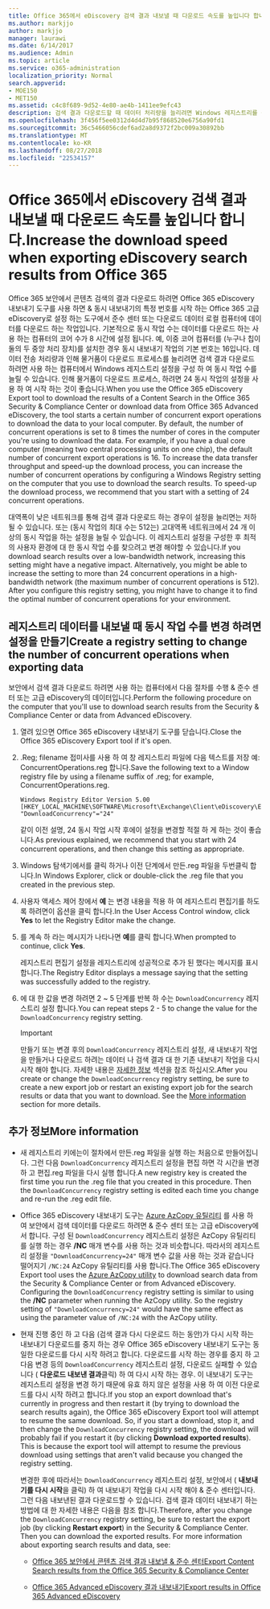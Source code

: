 ```yaml
---
title: Office 365에서 eDiscovery 검색 결과 내보낼 때 다운로드 속도를 높입니다 합니다.
ms.author: markjjo
author: markjjo
manager: laurawi
ms.date: 6/14/2017
ms.audience: Admin
ms.topic: article
ms.service: o365-administration
localization_priority: Normal
search.appverid:
- MOE150
- MET150
ms.assetid: c4c8f689-9d52-4e80-ae4b-1411ee9efc43
description: 검색 결과 다운로드할 때 데이터 처리량을 늘리려면 Windows 레지스트리를 구성 하는 방법을 설명 하 고 Office 365 보안에서 데이터를 검색 &amp; 준수 센터 및 Office 365 고급 eDiscovery 합니다.
ms.openlocfilehash: 3f456f5ee0312d4d4d7b95f868520e6756a90fd1
ms.sourcegitcommit: 36c5466056cdef6ad2a8d9372f2bc009a30892bb
ms.translationtype: MT
ms.contentlocale: ko-KR
ms.lasthandoff: 08/27/2018
ms.locfileid: "22534157"
---
```

# <a name="increase-the-download-speed-when-exporting-ediscovery-search-results-from-office-365"></a><span data-ttu-id="df1a8-103">Office 365에서 eDiscovery 검색 결과 내보낼 때 다운로드 속도를 높입니다 합니다.</span><span class="sxs-lookup"><span data-stu-id="df1a8-103">Increase the download speed when exporting eDiscovery search results from Office 365</span></span>

<span data-ttu-id="df1a8-p101">Office 365 보안에서 콘텐츠 검색의 결과 다운로드 하려면 Office 365 eDiscovery 내보내기 도구를 사용 하면 &amp; 동시 내보내기의 특정 번호를 시작 하는 Office 365 고급 eDiscovery로 설정 하는 도구에서 준수 센터 또는 다운로드 데이터 로컬 컴퓨터에 데이터를 다운로드 하는 작업입니다. 기본적으로 동시 작업 수는 데이터를 다운로드 하는 사용 하는 컴퓨터의 코어 수가 8 시간에 설정 됩니다. 예, 이중 코어 컴퓨터를 (누구나 칩이 둘의 두 중앙 처리 장치)를 설치한 경우 동시 내보내기 작업의 기본 번호는 16입니다. 데이터 전송 처리량과 인해 물거품이 다운로드 프로세스를 늘리려면 검색 결과 다운로드 하려면 사용 하는 컴퓨터에서 Windows 레지스트리 설정을 구성 하 여 동시 작업 수를 늘릴 수 있습니다. 인해 물거품이 다운로드 프로세스, 하려면 24 동시 작업의 설정을 사용 하 여 시작 하는 것이 좋습니다.</span><span class="sxs-lookup"><span data-stu-id="df1a8-p101">When you use the Office 365 eDiscovery Export tool to download the results of a Content Search in the Office 365 Security &amp; Compliance Center or download data from Office 365 Advanced eDiscovery, the tool starts a certain number of concurrent export operations to download the data to your local computer. By default, the number of concurrent operations is set to 8 times the number of cores in the computer you're using to download the data. For example, if you have a dual core computer (meaning two central processing units on one chip), the default number of concurrent export operations is 16. To increase the data transfer throughput and speed-up the download process, you can increase the number of concurrent operations by configuring a Windows Registry setting on the computer that you use to download the search results. To speed-up the download process, we recommend that you start with a setting of 24 concurrent operations.</span></span>
  
<span data-ttu-id="df1a8-p102">대역폭이 낮은 네트워크를 통해 검색 결과 다운로드 하는 경우이 설정을 늘리면는 저하 될 수 있습니다. 또는 (동시 작업의 최대 수는 512는) 고대역폭 네트워크에서 24 개 이상의 동시 작업을 하는 설정을 늘릴 수 있습니다. 이 레지스트리 설정을 구성한 후 최적의 사용자 환경에 대 한 동시 작업 수를 찾으려고 변경 해야할 수 있습니다.</span><span class="sxs-lookup"><span data-stu-id="df1a8-p102">If you download search results over a low-bandwidth network, increasing this setting might have a negative impact. Alternatively, you might be able to increase the setting to more than 24 concurrent operations in a high-bandwidth network (the maximum number of concurrent operations is 512). After you configure this registry setting, you might have to change it to find the optimal number of concurrent operations for your environment.</span></span>
  
## <a name="create-a-registry-setting-to-change-the-number-of-concurrent-operations-when-exporting-data"></a><span data-ttu-id="df1a8-112">레지스트리 데이터를 내보낼 때 동시 작업 수를 변경 하려면 설정을 만들기</span><span class="sxs-lookup"><span data-stu-id="df1a8-112">Create a registry setting to change the number of concurrent operations when exporting data</span></span>

<span data-ttu-id="df1a8-113">보안에서 검색 결과 다운로드 하려면 사용 하는 컴퓨터에서 다음 절차를 수행 &amp; 준수 센터 또는 고급 eDiscovery의 데이터입니다.</span><span class="sxs-lookup"><span data-stu-id="df1a8-113">Perform the following procedure on the computer that you'll use to download search results from the Security &amp; Compliance Center or data from Advanced eDiscovery.</span></span>
  
1. <span data-ttu-id="df1a8-114">열려 있으면 Office 365 eDiscovery 내보내기 도구를 닫습니다.</span><span class="sxs-lookup"><span data-stu-id="df1a8-114">Close the Office 365 eDiscovery Export tool if it's open.</span></span> 
    
2. <span data-ttu-id="df1a8-115">.Reg; filename 접미사를 사용 하 여 창 레지스트리 파일에 다음 텍스트를 저장 예: ConcurrentOperations.reg 합니다.</span><span class="sxs-lookup"><span data-stu-id="df1a8-115">Save the following text to a Window registry file by using a filename suffix of .reg; for example, ConcurrentOperations.reg.</span></span> 
    
    ```
    Windows Registry Editor Version 5.00
    [HKEY_LOCAL_MACHINE\SOFTWARE\Microsoft\Exchange\Client\eDiscovery\ExportTool]
    "DownloadConcurrency"="24"
    ```

    <span data-ttu-id="df1a8-116">같이 이전 설명, 24 동시 작업 시작 후에이 설정을 변경할 적절 하 게 하는 것이 좋습니다.</span><span class="sxs-lookup"><span data-stu-id="df1a8-116">As previous explained, we recommend that you start with 24 concurrent operations, and then change this setting as appropriate.</span></span>
    
3. <span data-ttu-id="df1a8-117">Windows 탐색기에서를 클릭 하거나 이전 단계에서 만든.reg 파일을 두번클릭 합니다.</span><span class="sxs-lookup"><span data-stu-id="df1a8-117">In Windows Explorer, click or double-click the .reg file that you created in the previous step.</span></span>
    
4. <span data-ttu-id="df1a8-118">사용자 액세스 제어 창에서 **예** 는 변경 내용을 적용 하 여 레지스트리 편집기를 하도록 하려면이 옵션을 클릭 합니다.</span><span class="sxs-lookup"><span data-stu-id="df1a8-118">In the User Access Control window, click **Yes** to let the Registry Editor make the change.</span></span> 
    
5. <span data-ttu-id="df1a8-119">를 계속 하 라는 메시지가 나타나면 **예**를 클릭 합니다.</span><span class="sxs-lookup"><span data-stu-id="df1a8-119">When prompted to continue, click **Yes**.</span></span>
    
    <span data-ttu-id="df1a8-120">레지스트리 편집기 설정을 레지스트리에 성공적으로 추가 된 했다는 메시지를 표시 합니다.</span><span class="sxs-lookup"><span data-stu-id="df1a8-120">The Registry Editor displays a message saying that the setting was successfully added to the registry.</span></span>
    
6. <span data-ttu-id="df1a8-121">에 대 한 값을 변경 하려면 2 ~ 5 단계를 반복 하 수는 `DownloadConcurrency` 레지스트리 설정 합니다.</span><span class="sxs-lookup"><span data-stu-id="df1a8-121">You can repeat steps 2 - 5 to change the value for the  `DownloadConcurrency` registry setting.</span></span> 
    
    > [!IMPORTANT]
    > <span data-ttu-id="df1a8-p103">만들기 또는 변경 후의 `DownloadConcurrency` 레지스트리 설정, 새 내보내기 작업을 만들거나 다운로드 하려는 데이터 나 검색 결과 대 한 기존 내보내기 작업을 다시 시작 해야 합니다. 자세한 내용은 [자세한 정보](increase-download-speeds-when-exporting-ediscovery-results.md#moreinfo) 섹션을 참조 하십시오.</span><span class="sxs-lookup"><span data-stu-id="df1a8-p103">After you create or change the  `DownloadConcurrency` registry setting, be sure to create a new export job or restart an existing export job for the search results or data that you want to download. See the [More information](increase-download-speeds-when-exporting-ediscovery-results.md#moreinfo) section for more details.</span></span> 
  
## <a name="more-information"></a><span data-ttu-id="df1a8-124">추가 정보</span><span class="sxs-lookup"><span data-stu-id="df1a8-124">More information</span></span>

- <span data-ttu-id="df1a8-p104">새 레지스트리 키에는이 절차에서 만든.reg 파일을 실행 하는 처음으로 만들어집니다. 그런 다음 `DownloadConcurrency` 레지스트리 설정을 편집 하면 각 시간을 변경 하 고 편집.reg 파일을 다시 실행 합니다.</span><span class="sxs-lookup"><span data-stu-id="df1a8-p104">A new registry key is created the first time you run the .reg file that you created in this procedure. Then the  `DownloadConcurrency` registry setting is edited each time you change and re-run the .reg edit file.</span></span> 
    
- <span data-ttu-id="df1a8-p105">Office 365 eDiscovery 내보내기 도구는 [Azure AzCopy 유틸리티](https://go.microsoft.com/fwlink/?linkid=849949) 를 사용 하 여 보안에서 검색 데이터를 다운로드 하려면 &amp; 준수 센터 또는 고급 eDiscovery에서 합니다. 구성 된 `DownloadConcurrency` 레지스트리 설정은 AzCopy 유틸리티를 실행 하는 경우 **/NC** 매개 변수를 사용 하는 것과 비슷합니다. 따라서의 레지스트리 설정을 `"DownloadConcurrency=24"` 매개 변수 값을 사용 하는 것과 같습니다 떨어지기 `/NC:24` AzCopy 유틸리티를 사용 합니다.</span><span class="sxs-lookup"><span data-stu-id="df1a8-p105">The Office 365 eDiscovery Export tool uses the [Azure AzCopy utility](https://go.microsoft.com/fwlink/?linkid=849949) to download search data from the Security &amp; Compliance Center or from Advanced eDiscovery. Configuring the  `DownloadConcurrency` registry setting is similar to using the **/NC** parameter when running the AzCopy utility. So the registry setting of  `"DownloadConcurrency=24"` would have the same effect as using the parameter value of  `/NC:24` with the AzCopy utility.</span></span> 
    
- <span data-ttu-id="df1a8-p106">현재 진행 중인 하 고 다음 (검색 결과 다시 다운로드 하는 동안)가 다시 시작 하는 내보내기 다운로드를 중지 하는 경우 Office 365 eDiscovery 내보내기 도구는 동일한 다운로드를 다시 시작 하려고 합니다. 다운로드를 시작 하는 경우를 중지 하 고 다음 변경 등의 `DownloadConcurrency` 레지스트리 설정, 다운로드 실패할 수 있습니다 ( **다운로드 내보낸 결과**클릭) 하 여 다시 시작 하는 경우. 이 내보내기 도구는 레지스트리 설정을 변경 하기 때문에 유효 하지 않은 설정을 사용 하 여 이전 다운로드를 다시 시작 하려고 합니다.</span><span class="sxs-lookup"><span data-stu-id="df1a8-p106">If you stop an export download that's currently in progress and then restart it (by trying to download the search results again), the Office 365 eDiscovery Export tool will attempt to resume the same download. So, if you start a download, stop it, and then change the  `DownloadConcurrency` registry setting, the download will probably fail if you restart it (by clicking **Download exported results**). This is because the export tool will attempt to resume the previous download using settings that aren't valid because you changed the registry setting.</span></span>
    
    <span data-ttu-id="df1a8-p107">변경한 후에 따라서는 `DownloadConcurrency` 레지스트리 설정, 보안에서 ( **내보내기를 다시 시작**을 클릭) 하 여 내보내기 작업을 다시 시작 해야 &amp; 준수 센터입니다. 그런 다음 내보낸된 결과 다운로드할 수 있습니다. 검색 결과 데이터 내보내기 하는 방법에 대 한 자세한 내용은 다음을 참조 합니다.</span><span class="sxs-lookup"><span data-stu-id="df1a8-p107">Therefore, after you change the  `DownloadConcurrency` registry setting, be sure to restart the export job (by clicking **Restart export**) in the Security &amp; Compliance Center. Then you can download the exported results. For more information about exporting search results and data, see:</span></span>
    
  - [<span data-ttu-id="df1a8-136">Office 365 보안에서 콘텐츠 검색 결과 내보낼 &amp; 준수 센터</span><span class="sxs-lookup"><span data-stu-id="df1a8-136">Export Content Search results from the Office 365 Security &amp; Compliance Center</span></span>](export-search-results.md)
    
  - [<span data-ttu-id="df1a8-137">Office 365 Advanced eDiscovery 결과 내보내기</span><span class="sxs-lookup"><span data-stu-id="df1a8-137">Export results in Office 365 Advanced eDiscovery</span></span>](export-results-in-advanced-ediscovery.md)
    
